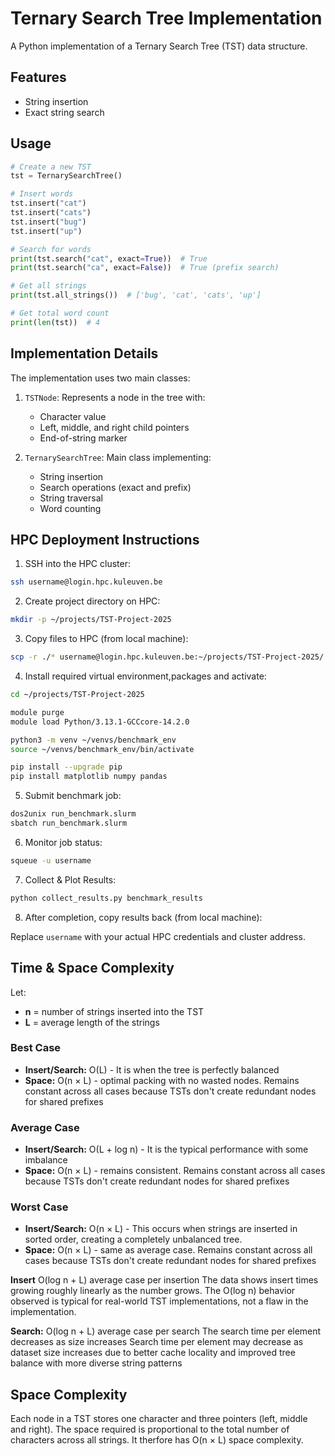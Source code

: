 # Ternary Search Tree Implementation

A Python implementation of a Ternary Search Tree (TST) data structure.

## Features

- String insertion
- Exact string search

## Usage

```python
# Create a new TST
tst = TernarySearchTree()

# Insert words
tst.insert("cat")
tst.insert("cats")
tst.insert("bug")
tst.insert("up")

# Search for words
print(tst.search("cat", exact=True))  # True
print(tst.search("ca", exact=False))  # True (prefix search)

# Get all strings
print(tst.all_strings())  # ['bug', 'cat', 'cats', 'up']

# Get total word count
print(len(tst))  # 4
```

## Implementation Details

The implementation uses two main classes:

1. `TSTNode`: Represents a node in the tree with:
   - Character value
   - Left, middle, and right child pointers
   - End-of-string marker

2. `TernarySearchTree`: Main class implementing:
   - String insertion
   - Search operations (exact and prefix)
   - String traversal
   - Word counting

## HPC Deployment Instructions

1. SSH into the HPC cluster:
```bash
ssh username@login.hpc.kuleuven.be
```

2. Create project directory on HPC:
```bash
mkdir -p ~/projects/TST-Project-2025
```

3. Copy files to HPC (from local machine):
```bash
scp -r ./* username@login.hpc.kuleuven.be:~/projects/TST-Project-2025/
```

4. Install required virtual environment,packages and activate:
```bash
cd ~/projects/TST-Project-2025

module purge
module load Python/3.13.1-GCCcore-14.2.0

python3 -m venv ~/venvs/benchmark_env
source ~/venvs/benchmark_env/bin/activate

pip install --upgrade pip
pip install matplotlib numpy pandas

```

5. Submit benchmark job:
```bash
dos2unix run_benchmark.slurm
sbatch run_benchmark.slurm
```

6. Monitor job status:
```bash
squeue -u username
```

7. Collect & Plot Results:
```bash
python collect_results.py benchmark_results
```

8. After completion, copy results back (from local machine):


Replace `username` with your actual HPC credentials and cluster address.


## Time & Space Complexity
Let:  
- **n** = number of strings inserted into the TST  
- **L** = average length of the strings


### Best Case
- **Insert/Search:** O(L) - It is when the tree is perfectly balanced
- **Space:** O(n × L) - optimal packing with no wasted nodes. Remains constant across all cases because TSTs don't create redundant nodes for shared prefixes

### Average Case  
- **Insert/Search:** O(L + log n) - It is the typical performance with some imbalance
- **Space:** O(n × L) - remains consistent. Remains constant across all cases because TSTs don't create redundant nodes for shared prefixes

### Worst Case
- **Insert/Search:** O(n × L) - This occurs when strings are inserted in sorted order, creating a completely unbalanced tree.
- **Space:** O(n × L) - same as average case. Remains constant across all cases because TSTs don't create redundant nodes for shared prefixes

**Insert** O(log n + L) average case per insertion
The data shows insert times growing roughly linearly as the number grows.
The O(log n) behavior observed is typical for real-world TST implementations, not a flaw in the implementation.

**Search:** O(log n + L) average case per search
The search time per element decreases as size increases
Search time per element may decrease as dataset size increases due to 
better cache locality and improved tree balance with more diverse string patterns


## Space Complexity
Each node in a TST stores one character and three pointers (left, middle and right).
The space required is proportional to the total number of characters across all strings.
It therfore has O(n × L) space complexity.